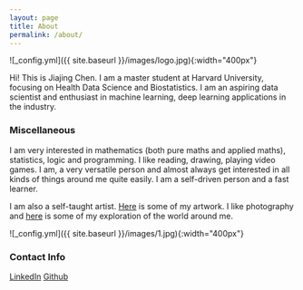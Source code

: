 ```yaml
---
layout: page
title: About
permalink: /about/
---
```


![_config.yml]({{ site.baseurl }}/images/logo.jpg){:width="400px"}

Hi! This is Jiajing Chen. I am a master student at Harvard University, focusing on Health Data Science and Biostatistics. I am an aspiring data scientist and enthusiast in machine learning, deep learning applications in the industry.


### Miscellaneous

I am very interested in mathematics (both pure maths and applied maths), statistics, logic and programming. I like reading, drawing, playing video games. I am, a very versatile person and almost always get interested in all kinds of things around me quite easily. I am a self-driven person and a fast learner.

I am also a self-taught artist. [Here](https://jiajingchen.github.io/arts/) is some of my artwork. I like photography and [here](https://jiajingchen.github.io/photos/) is some of my exploration of the world around me.

![_config.yml]({{ site.baseurl }}/images/1.jpg){:width="400px"}


### Contact Info
[LinkedIn](https://www.linkedin.com/in/jiajingchen)
[Github](https://github.com/jiajingchen)